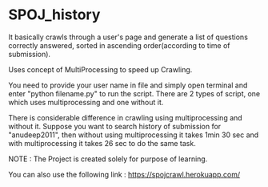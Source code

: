 # SPOJ_history

It basically crawls through a user's page and generate a list of questions correctly answered, sorted in ascending order(according to time of submission).

Uses concept of MultiProcessing to speed up Crawling.

You need to provide your user name in file and simply open terminal and enter "python filename.py" to run the script.
There are 2 types of script, one which uses multiprocessing and one without it.

There is considerable difference in crawling using multiprocessing and without it.
Suppose you want to search history of submission for "anudeep2011", then without using multiprocessing it takes 1min 30 sec and with multiprocessing it takes 26 sec to do the same task.


NOTE : The Project is created solely for purpose of learning.

You can also use the following link : https://spojcrawl.herokuapp.com/

